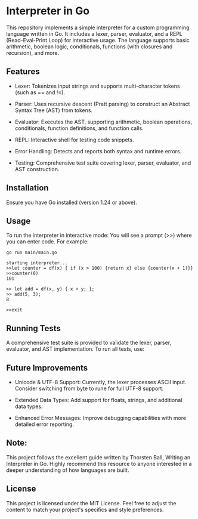 # Interpreter in Go

This repository implements a simple interpreter for a custom programming language written in Go. It includes a lexer, parser, evaluator, and a REPL (Read-Eval-Print Loop) for interactive usage. The language supports basic arithmetic, boolean logic, conditionals, functions (with closures and recursion), and more.

## Features
- Lexer: Tokenizes input strings and supports multi-character tokens (such as == and !=).

- Parser: Uses recursive descent (Pratt parsing) to construct an Abstract Syntax Tree (AST) from tokens.

- Evaluator: Executes the AST, supporting arithmetic, boolean operations, conditionals, function definitions, and function calls.

- REPL: Interactive shell for testing code snippets.

- Error Handling: Detects and reports both syntax and runtime errors.

- Testing: Comprehensive test suite covering lexer, parser, evaluator, and AST construction.

## Installation
Ensure you have Go installed (version 1.24 or above).

## Usage
To run the interpreter in interactive mode:
You will see a prompt (>>) where you can enter code. For example:

```
go run main/main.go

starting interpreter...
>>let counter = df(x) { if (x > 100) {return x} else {counter(x + 1)}}
>>counter(0)
101

>> let add = df(x, y) { x + y; };
>> add(5, 3);
8

>>exit
```

## Running Tests
A comprehensive test suite is provided to validate the lexer, parser, evaluator, and AST implementation. To run all tests, use:

## Future Improvements
- Unicode & UTF-8 Support: Currently, the lexer processes ASCII input. Consider switching from byte to rune for full UTF-8 support.

- Extended Data Types: Add support for floats, strings, and additional data types.

- Enhanced Error Messages: Improve debugging capabilities with more detailed error reporting.

## Note:
This project follows the excellent guide written by Thorsten Ball, Writing an Interpreter in Go. Highly recommend this resource to anyone interested in a deeper understanding of how languages are built.

## License
This project is licensed under the MIT License.
Feel free to adjust the content to match your project's specifics and style preferences.
